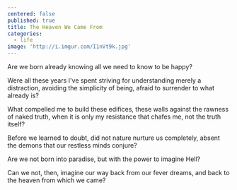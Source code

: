 ```yaml
---
centered: false
published: true
title: The Heaven We Came From
categories:
  - life
image: 'http://i.imgur.com/I1nVt9k.jpg'
---
```

Are we born 
already knowing
all we need to know
to be happy?

Were all these years I've spent
striving for understanding
merely a distraction,
avoiding the simplicity of being,
afraid to surrender
to what already is?

What compelled me
to build these edifices,
these walls 
against the rawness
of naked truth,
when it is only my resistance 
that chafes me,
not the truth itself?

Before we learned to doubt,
did not nature
nurture us completely,
absent the demons
that our restless minds conjure?

Are we not born
into paradise,
but with the power
to imagine Hell?

Can we not, then,
imagine our way
back from our fever dreams,
and back to the heaven
from which we came?
